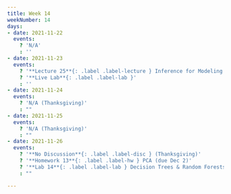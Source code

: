 ```yaml
---
title: Week 14
weekNumber: 14
days:
- date: 2021-11-22
  events:
    ? 'N/A'
    : ''
- date: 2021-11-23
  events:
    ? '**Lecture 25**{: .label .label-lecture } Inference for Modeling'
    ? '**Live Lab**{: .label .label-lab }'
    : ''
- date: 2021-11-24
  events:
    ? 'N/A (Thanksgiving)'
    : ""
- date: 2021-11-25
  events:
    ? 'N/A (Thanksgiving)'
    : ""
- date: 2021-11-26
  events:
    ? '**No Discussion**{: .label .label-disc } (Thanksgiving)'
    ? '**Homework 13**{: .label .label-hw } PCA (due Dec 2)'
    ? '**Lab 14**{: .label .label-lab } Decision Trees & Random Forests (due Nov 30)'
    : ""

---
```

